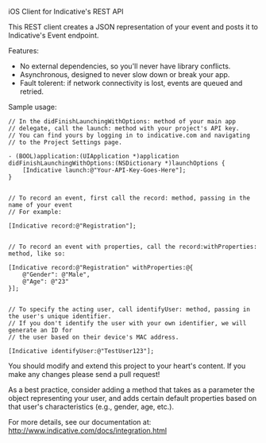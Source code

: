 iOS Client for Indicative's REST API

This REST client creates a JSON representation of your event and posts it to Indicative's Event endpoint.

Features:

+ No external dependencies, so you'll never have library conflicts.
+ Asynchronous, designed to never slow down or break your app.
+ Fault tolerent: if network connectivity is lost, events are queued and retried.

Sample usage:

    // In the didFinishLaunchingWithOptions: method of your main app   
    // delegate, call the launch: method with your project's API key. 
    // You can find yours by logging in to indicative.com and navigating
    // to the Project Settings page.
    
    - (BOOL)application:(UIApplication *)application didFinishLaunchingWithOptions:(NSDictionary *)launchOptions {
        [Indicative launch:@"Your-API-Key-Goes-Here"];
    }

    
    // To record an event, first call the record: method, passing in the name of your event 
    // For example:

    [Indicative record:@"Registration"];


    // To record an event with properties, call the record:withProperties: method, like so:

    [Indicative record:@"Registration" withProperties:@{
        @"Gender": @"Male",
        @"Age": @"23"
    }];
    

    // To specify the acting user, call identifyUser: method, passing in the user's unique identifier.
    // If you don't identify the user with your own identifier, we will generate an ID for
    // the user based on their device's MAC address.
    
    [Indicative identifyUser:@"TestUser123"];

You should modify and extend this project to your heart's content.  If you make any changes please send a pull request!

As a best practice, consider adding a method that takes as a parameter the object representing your user, and adds certain default properties based on that user's characteristics (e.g., gender, age, etc.).

For more details, see our documentation at: http://www.indicative.com/docs/integration.html
